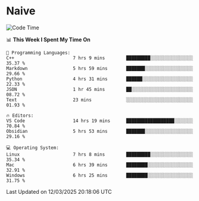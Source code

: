 # Naive
<!-- ## 日拱一卒，功不唐捐 -->
<!-- [![GitHub Streak](https://streak-stats.demolab.com/?user=XiaoXKKK)](https://git.io/streak-stats) -->
<!--START_SECTION:waka-->
![Code Time](http://img.shields.io/badge/Code%20Time-341%20hrs%202%20mins-blue)

📊 **This Week I Spent My Time On** 

```text
💬 Programming Languages: 
C++                      7 hrs 9 mins        █████████░░░░░░░░░░░░░░░░   35.37 % 
Markdown                 5 hrs 59 mins       ███████░░░░░░░░░░░░░░░░░░   29.66 % 
Python                   4 hrs 31 mins       ██████░░░░░░░░░░░░░░░░░░░   22.33 % 
JSON                     1 hr 45 mins        ██░░░░░░░░░░░░░░░░░░░░░░░   08.72 % 
Text                     23 mins             ░░░░░░░░░░░░░░░░░░░░░░░░░   01.93 % 

🔥 Editors: 
VS Code                  14 hrs 19 mins      ██████████████████░░░░░░░   70.84 % 
Obsidian                 5 hrs 53 mins       ███████░░░░░░░░░░░░░░░░░░   29.16 % 

💻 Operating System: 
Linux                    7 hrs 8 mins        █████████░░░░░░░░░░░░░░░░   35.34 % 
Mac                      6 hrs 39 mins       ████████░░░░░░░░░░░░░░░░░   32.91 % 
Windows                  6 hrs 25 mins       ████████░░░░░░░░░░░░░░░░░   31.75 % 
```


 Last Updated on 12/03/2025 20:18:06 UTC
<!--END_SECTION:waka-->
